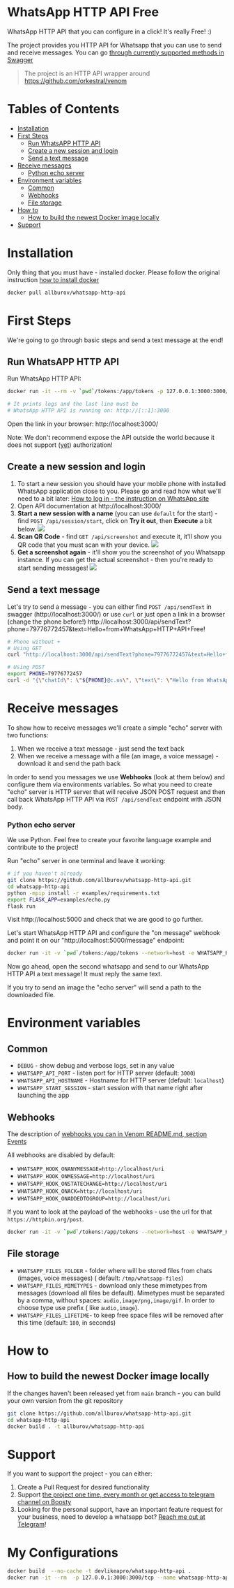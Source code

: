 # WhatsApp HTTP API Free

WhatsApp HTTP API that you can configure in a click! It's really Free! :)

The project provides you HTTP API for Whatsapp that you can use to send and receive messages. You can
go [through currently supported methods in Swagger](https://allburov.github.io/whatsapp-http-api/)

> The project is an HTTP API wrapper around https://github.com/orkestral/venom

# Tables of Contents

<!-- toc -->

- [Installation](#installation)
- [First Steps](#first-steps)
  * [Run WhatsAPP HTTP API](#run-whatsapp-http-api)
  * [Create a new session and login](#create-a-new-session-and-login)
  * [Send a text message](#send-a-text-message)
- [Receive messages](#receive-messages)
    + [Python echo server](#python-echo-server)
- [Environment variables](#environment-variables)
  * [Common](#common)
  * [Webhooks](#webhooks)
  * [File storage](#file-storage)
- [How to](#how-to)
  * [How to build the newest Docker image locally](#how-to-build-the-newest-docker-image-locally)
- [Support](#support)

<!-- tocstop -->

# Installation

Only thing that you must have - installed docker. Please follow the original
instruction [how to install docker](https://docs.docker.com/get-docker/)

```bash
docker pull allburov/whatsapp-http-api
```

# First Steps

We're going to go through basic steps and send a text message at the end!

## Run WhatsAPP HTTP API

Run WhatsApp HTTP API:

```bash
docker run -it --rm -v `pwd`/tokens:/app/tokens -p 127.0.0.1:3000:3000/tcp --name whatsapp-http-api allburov/whatsapp-http-api

# It prints logs and the last line must be 
# WhatsApp HTTP API is running on: http://[::1]:3000
```

Open the link in your browser: http://localhost:3000/

Note: We don't recommend expose the API outside the world because it does not
support ([yet](https://github.com/allburov/whatsapp-http-api/issues/4)) authorization!

## Create a new session and login

1. To start a new session you should have your mobile phone with installed WhatsApp application close to you. Please go
   and read how what we'll need to a bit
   later: [How to log in - the instruction on WhatsApp site](https://faq.whatsapp.com/381777293328336/?helpref=hc_fnav)
1. Open API documentation at http://localhost:3000/
1. **Start a new session with a name** (you can use `default` for the start)  - find `POST /api/session/start`, click
   on **Try it out**, then **Execute** a bit below.
   ![](./docs/images/session-start.png)
1. **Scan QR Code** - find `GET /api/screenshot` and execute it, it'll show you QR code that you must scan with your
   device.
   ![](./docs/images/qr.png)
1. **Get a screenshot again** - it'll show you the screenshot of you Whatsapp instance. If you can get the actual
   screenshot - then you're ready to start sending messages!
   ![](./docs/images/screenshot.png)

## Send a text message

Let's try to send a message - you can either find `POST /api/sendText`  in swagger (http://localhost:3000/) or
use `curl` or just open a link in a browser (change the phone
before!) http://localhost:3000/api/sendText?phone=79776772457&text=Hello+from+WhatsApp+HTTP+API+Free!

```bash
# Phone without +
# Using GET
curl "http://localhost:3000/api/sendText?phone=79776772457&text=Hello+from+WhatsApp+HTTP+API+Free!"

# Using POST 
export PHONE=79776772457
curl -d "{\"chatId\": \"${PHONE}@c.us\", \"text\": \"Hello from WhatsApp HTTP API Free\" }" -H "Content-Type: application/json" -X POST http://localhost:3000/api/sendText
```

# Receive messages

To show how to receive messages we'll create a simple "echo" server with two functions:

1. When we receive a text message - just send the text back
2. When we receive a message with a file (an image, a voice message) - download it and send the path back

In order to send you messages we use **Webhooks** (look at them below) and configure them via environments variables. So
what you need to
create "echo" server is HTTP server that will receive JSON POST request and then call back WhatsApp HTTP API
via `POST /api/sendText` endpoint with JSON body.

### Python echo server

We use Python. Feel free to create your favorite language example and contribute to the project!

Run "echo" server in one terminal and leave it working:

```bash
# if you haven't already
git clone https://github.com/allburov/whatsapp-http-api.git 
cd whatsapp-http-api
python -mpip install -r examples/requirements.txt
export FLASK_APP=examples/echo.py
flask run
```

Visit http://localhost:5000 and check that we are good to go further.

Let's start WhatsApp HTTP API and configure the "on message" webhook and point it on our "http://localhost:5000/message"
endpoint:

```bash
docker run -it -v `pwd`/tokens:/app/tokens --network=host -e WHATSAPP_HOOK_ONMESSAGE=http://localhost:5000/message allburov/whatsapp-http-api
```

Now go ahead, open the second whatsapp and send to our WhatsApp HTTP API a text message! It must reply the same text.

If you try to send an image the "echo server" will send a path to the downloaded file.

# Environment variables

## Common

- `DEBUG` - show debug and verbose logs, set in any value
- `WHATSAPP_API_PORT` - listen port for HTTP server (default: `3000`)
- `WHATSAPP_API_HOSTNAME` - Hostname for HTTP server (default: `localhost`)
- `WHATSAPP_START_SESSION` - start session with that name right after launching the app

## Webhooks

The description of [webhooks you can in Venom README.md, section Events](https://github.com/orkestral/venom#events)

All webhooks are disabled by default:

- `WHATSAPP_HOOK_ONANYMESSAGE=http://localhost/uri`
- `WHATSAPP_HOOK_ONMESSAGE=http://localhost/uri`
- `WHATSAPP_HOOK_ONSTATECHANGE=http://localhost/uri`
- `WHATSAPP_HOOK_ONACK=http://localhost/uri`
- `WHATSAPP_HOOK_ONADDEDTOGROUP=http://localhost/uri`

If you want to look at the payload of the webhooks - use the url for that `https://httpbin.org/post`.

```bash
docker run -it -v `pwd`/tokens:/app/tokens --network=host -e WHATSAPP_HOOK_ONMESSAGE=https://httpbin.org/post allburov/whatsapp-http-api
```

## File storage

- `WHATSAPP_FILES_FOLDER` - folder where will be stored files from chats (images, voice messages) (
  default: `/tmp/whatsapp-files`)
- `WHATSAPP_FILES_MIMETYPES` - download only these mimetypes from messages (download all files be default). Mimetypes
  must be separated by a comma, without spaces: `audio,image/png,image/gif`. In order to choose type use prefix (
  like `audio,image`).
- `WHATSAPP_FILES_LIFETIME`- to keep free space files will be removed after this time (default: `180`, in seconds)

# How to
## How to build the newest Docker image locally

If the changes haven't been released yet from `main` branch - you can build your own version from the git repository
```bash
git clone https://github.com/allburov/whatsapp-http-api.git
cd whatsapp-http-api
docker build . -t allburov/whatsapp-http-api
```

# Support

If you want to support the project - you can either:

1. Create a Pull Request for desired functionality
2. Support [the project one time, every month or get access to telegram channel on Boosty](https://boosty.to/allburov)
3. Looking for the personal support, have an important feature request for your business, need to develop a whatsapp bot? [Reach me out at Telegram](https://t.me/allburov)!


# My Configurations

```bash
docker build  --no-cache -t devlikeapro/whatsapp-http-api .
docker run -it --rm  -p 127.0.0.1:3000:3000/tcp --name whatsapp-http-api  devlikeapro/whatsapp-http-api

```
